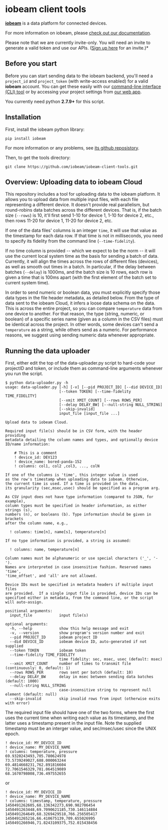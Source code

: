 # iobeam client tools

**[iobeam](https://iobeam.com)** is a data platform for connected devices.

For more information on iobeam, please [check out our documentation](https://docs.iobeam.com).

Please note that we are currently invite-only. You will need an invite
to generate a valid token and use our APIs.
([Sign up here](https://iobeam.com) for an invite.)*

## Before you start

Before you can start sending data to the iobeam backend, you'll need a
`project_id` and  `project_token` (with write-access enabled) for a valid
**iobeam** account. You can get these easily with our
[command-line interface (CLI) tool](https://github.com/iobeam/iobeam) or by
accessing your project settings from [our web app](https://app.iobeam.com).

You currently need python **2.7.9+** for this script.

## Installation

First, install the iobeam python library:

    pip install iobeam

For more information or any problems, see [its github reposistory](https://github.com/iobeam/iobeam-client-python).

Then, to get the tools directory:

    git clone https://github.com/iobeam/iobeam-client-tools.git

## Overview: Uploading data to iobeam Cloud

This repository includes a tool for uploading data to the iobeam
platform.  It allows you to upload data from multiple input files,
with each file representing a different device.  It doesn't provide
real parallelism, but round-robins data batches across the different
devices.  That is, if the batch size (`--rows`) is 10, it'll first
send 1-10 for device 1, 1-10 for device 2, etc., then rows 11-20 for
device 1, 11-20 for device 2, etc.

If one of the data files' columns is an integer `time`, it will
use that value as the timestamp for each data row.  If that time
is not in milliseconds, you need to specify its fidelity from the
command line (`--time-fidelity`).

If no time column is provided -- which we expect to be the norm
-- it will use the current local system time as the basis for sending
a batch of data. Currently, it will align the times across the
rows of different files (devices), as well as smooth out times in
a batch. In particular, if the delay between batches (`--delay`) is
1000ms, and the batch size is 10 rows, each row is given a time
that is 100ms apart (with the first element of the batch set to
current system time).

In order to send numeric or boolean data, you must explicitly specify
those data types in the file header metadata, as detailed below.  From
the type of data sent to the iobeam Cloud, it infers a loose data
schema on the data.  This is across the entire project, so you can
compare `temperature` data from one device to another.  For that
reason, the type (string, numeric, or boolean) of a specific series
name (given as a column in the CSV files) must be identical across the
project.  In other words, some devices can't send a `temperature` as a
string, while others send as a numeric.  For performance reasons, we
suggest using sending numeric data whenever appropriate.

## Running the data uploader

First, either edit the top of the data-uploader.py script to hard-code
your projectID and token, or include them as command-line arguments
whenever you run the script.

```text
$ python data-uploader.py -h
usage: data-uploader.py [-h] [-v] [--pid PROJECT_ID] [--did DEVICE_ID]
                        [--token TOKEN] [--time-fidelity TIME_FIDELITY]
                        [--xmit XMIT_COUNT] [--rows ROWS_PER]
                        [--delay DELAY_BW] [--null-string NULL_STRING]
                        [--skip-invalid]
                        input_file [input_file ...]

Upload data to iobeam Cloud.

Required input file(s) should be in CSV form, with the header providing
metadata detailing the column names and types, and optionally device
ID/name information:

    # This is a comment
    ! device_id: DEV123
    ! device_name: bored-panda-152
    ! columns: col1, col2 ,col3, ..., colN
    
If one of the columns is 'time', this integer value is used
as the row's timestamp when uploading data to iobeam. Otherwise,
the current time is used. If a time is provided in the data,
its granularity (sec,msec,usec) should be specified as a program arg.

As CSV input does not have type information (compared to JSON, for example),
column types must be specified in header information, as either strings (s),
numbers (n), or booleans (b). Type information should be given in brackets
after the column name, e.g.,

  ! columns: time[n], name[s], temperature[n]

If no type information is provided, a string is assumed:

  ! columns: name, temperature[n]

Column names must be alphanumeric or use special characters ('_', '-').
Names are interpreted in case insensitive fashion. Reserved names 'time',
'time_offset', and 'all' are not allowed.

Device IDs must be specified in metadata headers if multiple input files
are provided.  If a single input file is provided, device IDs can be
specified either in metadata, from the command line, or the script
will auto-assign.

positional arguments:
  input_file            input file(s)

optional arguments:
  -h, --help            show this help message and exit
  -v, --version         show program's version number and exit
  --pid PROJECT_ID      iobeam project ID
  --did DEVICE_ID       iobeam device ID, auto-generated if not supplied
  --token TOKEN         iobeam token
  --time-fidelity TIME_FIDELITY
                        time fidelity: sec, msec, usec (default: msec)
  --xmit XMIT_COUNT     number of times to transmit file (continuously: 0, default: 1)
  --rows ROWS_PER       rows sent per batch (default: 10)
  --delay DELAY_BW      delay in msec between sending data batches (default: 1000)
  --null-string NULL_STRING
                        case-insensitive string to represent null element (default: null)
  --skip-invalid        skip invalid rows from input (otherwise exits with error)

```

The required input file should have one of the two forms, where the
first uses the current time when writing each value as its timestamp,
and the latter uses a timestamp present in the input file.  Note the
supplied timestamp must be an interger value, and sec/msec/usec since
the UNIX epoch.

```text
! device_id: MY_DEVICE_ID
! device_name: MY_DEVICE_NAME
! columns: temperature, pressure 
69.9320243493,705.780624978
73.5739249027,688.000063244
69.4814668231,762.891816604
72.7061546329,781.064519089
68.1670798008,736.497552655
```
or
```text
! device_id: MY_DEVICE_ID
! device_name: MY_DEVICE_NAME
! columns: timestamp, temperature, pressure
1450491262605,68.136342273,690.982706454
1450491263448,69.7090621185,730.146114884
1450491264649,68.3269429518,766.256505417
1450491265216,66.410675139,709.655026995
1450491266946,71.8243109375,752.015438456
```